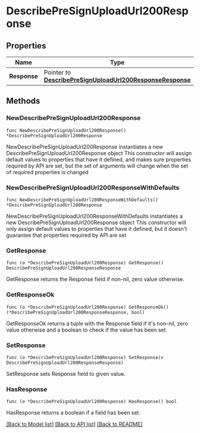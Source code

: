 # DescribePreSignUploadUrl200Response

## Properties

Name | Type | Description | Notes
------------ | ------------- | ------------- | -------------
**Response** | Pointer to [**DescribePreSignUploadUrl200ResponseResponse**](DescribePreSignUploadUrl200ResponseResponse.md) |  | [optional] 

## Methods

### NewDescribePreSignUploadUrl200Response

`func NewDescribePreSignUploadUrl200Response() *DescribePreSignUploadUrl200Response`

NewDescribePreSignUploadUrl200Response instantiates a new DescribePreSignUploadUrl200Response object
This constructor will assign default values to properties that have it defined,
and makes sure properties required by API are set, but the set of arguments
will change when the set of required properties is changed

### NewDescribePreSignUploadUrl200ResponseWithDefaults

`func NewDescribePreSignUploadUrl200ResponseWithDefaults() *DescribePreSignUploadUrl200Response`

NewDescribePreSignUploadUrl200ResponseWithDefaults instantiates a new DescribePreSignUploadUrl200Response object
This constructor will only assign default values to properties that have it defined,
but it doesn't guarantee that properties required by API are set

### GetResponse

`func (o *DescribePreSignUploadUrl200Response) GetResponse() DescribePreSignUploadUrl200ResponseResponse`

GetResponse returns the Response field if non-nil, zero value otherwise.

### GetResponseOk

`func (o *DescribePreSignUploadUrl200Response) GetResponseOk() (*DescribePreSignUploadUrl200ResponseResponse, bool)`

GetResponseOk returns a tuple with the Response field if it's non-nil, zero value otherwise
and a boolean to check if the value has been set.

### SetResponse

`func (o *DescribePreSignUploadUrl200Response) SetResponse(v DescribePreSignUploadUrl200ResponseResponse)`

SetResponse sets Response field to given value.

### HasResponse

`func (o *DescribePreSignUploadUrl200Response) HasResponse() bool`

HasResponse returns a boolean if a field has been set.


[[Back to Model list]](../README.md#documentation-for-models) [[Back to API list]](../README.md#documentation-for-api-endpoints) [[Back to README]](../README.md)



